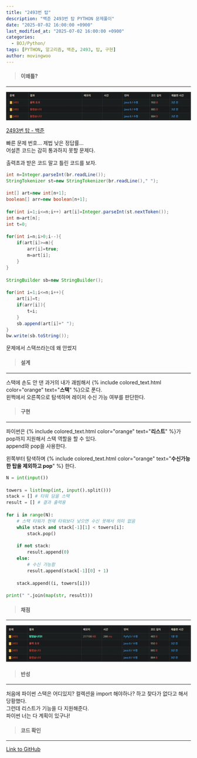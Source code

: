 ```yaml
---
title: "2493번 탑"
description: "백준 2493번 탑 PYTHON 문제풀이"
date: "2025-07-02 16:00:00 +0900"
last_modified_at: "2025-07-02 16:00:00 +0900"
categories: 
  - BOJ/Python/
tags: [PYTHON, 알고리즘, 백준, 2493, 탑, 구현]
author: movingwoo
---
```

> #### 이왜틀?  
---  
  
![img01](/assets/images/posts/BOJ/Python/2025-07-02-2493/img01.webp)  
  
[2493번 탑 - 백준](https://www.acmicpc.net/problem/2493)  
  
빠른 문제 번호... 제법 낮은 정답률...  
어설픈 코드는 감히 통과하지 못할 문제다.  
  
출력초과 받은 코드 말고 틀린 코드를 보자.  
  
```java
int n=Integer.parseInt(br.readLine());
StringTokenizer st=new StringTokenizer(br.readLine()," ");

int[] art=new int[n+1];
boolean[] arr=new boolean[n+1];

for(int i=1;i<=n;i++) art[i]=Integer.parseInt(st.nextToken());
int m=art[n];
int t=0;

for(int i=n;i>0;i--){
    if(art[i]>=m){
        arr[i]=true;
        m=art[i];
    }
}

StringBuilder sb=new StringBuilder();

for(int i=1;i<=n;i++){
    art[i]=t;
    if(arr[i]){
        t=i;
    }
    sb.append(art[i]+" ");
}
bw.write(sb.toString());
```
  
문제에서 스택쓰라는데 왜 안썼지  
  
> #### 설계  
---  
  
스택에 손도 안 댄 과거의 내가 괘씸해서 {% include colored_text.html color="orange" text="**스택**" %}으로 푼다.  
왼쩍에서 오른쪽으로 탐색하며 레이저 수신 가능 여부를 판단한다.  
  
> #### 구현  
---  
  
파이썬은 {% include colored_text.html color="orange" text="**리스트**" %}가 pop까지 지원해서 스택 역할을 할 수 있다.  
append와 pop을 사용한다.  
  
왼쪽부터 탐색하며 {% include colored_text.html color="orange" text="**수신가능한 탑을 제외하고 pop**" %} 한다.  
  
```python
N = int(input())

towers = list(map(int, input().split()))
stack = [] # 타워 담을 스택
result = [] # 결과 출력용

for i in range(N):
    # 스택 타워가 현재 타워보다 낮으면 수신 못해서 의미 없음
    while stack and stack[-1][1] < towers[i]:
        stack.pop()

    if not stack:
        result.append(0)
    else:
        # 수신 가능함
        result.append(stack[-1][0] + 1)

    stack.append((i, towers[i]))

print(" ".join(map(str, result)))
```
  
> #### 채점  
---  
  
![img02](/assets/images/posts/BOJ/Python/2025-07-02-2493/img02.webp)  
  
> #### 반성  
---  
  
처음에 파이썬 스택은 어디있지? 컬렉션을 import 해야하나? 하고 찾다가 없다고 해서 당황했다.  
그런데 리스트가 기능을 다 지원해준다.  
파이썬 너는 다 계획이 있구나!  
  
> #### 코드 확인   
---  
  
[Link to GitHub](https://raw.githubusercontent.com/movingwoo/movingwoo-snippets/refs/heads/main/BOJ/Python/2025-07-02-2493.py)  

